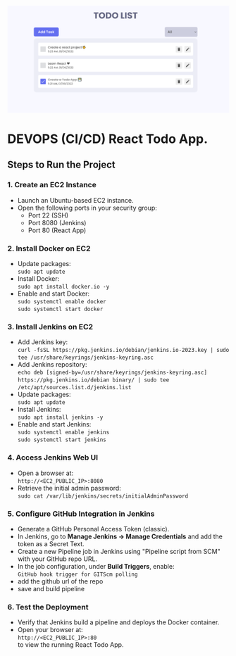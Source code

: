 ![React Todo App](./banner.png)

# DEVOPS (CI/CD) React Todo App.

## Steps to Run the Project

### 1. Create an EC2 Instance
- Launch an Ubuntu-based EC2 instance.
- Open the following ports in your security group:
  - Port 22 (SSH)
  - Port 8080 (Jenkins)
  - Port 80 (React App)

### 2. Install Docker on EC2
- Update packages:  
  `sudo apt update`
- Install Docker:  
  `sudo apt install docker.io -y`
- Enable and start Docker:  
  `sudo systemctl enable docker`  
  `sudo systemctl start docker`

### 3. Install Jenkins on EC2
- Add Jenkins key:  
  `curl -fsSL https://pkg.jenkins.io/debian/jenkins.io-2023.key | sudo tee /usr/share/keyrings/jenkins-keyring.asc`
- Add Jenkins repository:  
  `echo deb [signed-by=/usr/share/keyrings/jenkins-keyring.asc] https://pkg.jenkins.io/debian binary/ | sudo tee /etc/apt/sources.list.d/jenkins.list`
- Update packages:  
  `sudo apt update`
- Install Jenkins:  
  `sudo apt install jenkins -y`
- Enable and start Jenkins:  
  `sudo systemctl enable jenkins`  
  `sudo systemctl start jenkins`

### 4. Access Jenkins Web UI
- Open a browser at:  
  `http://<EC2_PUBLIC_IP>:8080`
- Retrieve the initial admin password:  
  `sudo cat /var/lib/jenkins/secrets/initialAdminPassword`

### 5. Configure GitHub Integration in Jenkins
- Generate a GitHub Personal Access Token (classic).
- In Jenkins, go to **Manage Jenkins → Manage Credentials** and add the token as a Secret Text.
- Create a new Pipeline job in Jenkins using "Pipeline script from SCM" with your GitHub repo URL.
- In the job configuration, under **Build Triggers**, enable:  
  `GitHub hook trigger for GITScm polling`
- add the github url of the repo 
- save and build pipeline


### 6. Test the Deployment
- Verify that Jenkins build a pipeline and deploys the Docker container.
- Open your browser at:  
  `http://<EC2_PUBLIC_IP>:80`  
  to view the running React Todo App.